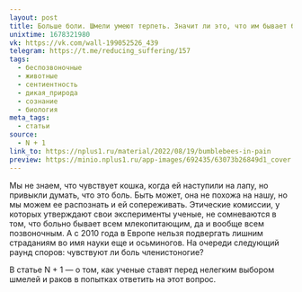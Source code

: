 ```yaml
---
layout: post
title: Больше боли. Шмели умеют терпеть. Значит ли это, что им бывает больно?
unixtime: 1678321980
vk: https://vk.com/wall-199052526_439
telegram: https://t.me/reducing_suffering/157
tags:
  - беспозвоночные
  - животные
  - сентиентность
  - дикая_природа
  - сознание
  - биология
meta_tags:
  - статьи
source:
  - N + 1
link_to: https://nplus1.ru/material/2022/08/19/bumblebees-in-pain
preview: https://minio.nplus1.ru/app-images/692435/63073b26849d1_cover.jpg
---
```

Мы не знаем, что чувствует кошка, когда ей наступили на лапу, но привыкли думать, что это боль. Быть может, она не похожа на нашу, но мы можем ее распознать и ей сопереживать. Этические комиссии, у которых утверждают свои эксперименты ученые, не сомневаются в том, что больно бывает всем млекопитающим, да и вообще всем позвоночным. А с 2010 года в Европе нельзя подвергать лишним страданиям во имя науки еще и осьминогов. На очереди следующий раунд споров: чувствуют ли боль членистоногие?

В статье N + 1 — о том, как ученые ставят перед нелегким выбором шмелей и раков в попытках ответить на этот вопрос.